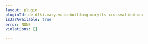 ```yaml
---
layout: plugin
pluginId: de.dfki.mary.voicebuilding.marytts-crossvalidation
isJarAvailable: true
error: NONE
violations: []

---
```

